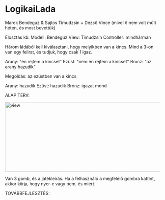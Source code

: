 # LogikaiLada
Marek Bendegúz \& Sajtos Timudzsin + Dezső Vince (mivel ő nem volt múlt héten, és most bevettük)

Elosztás kb:
Modell: Bendegúz
View: Timudzsin
Controller: mindhárman

Három ládából kell kiválasztani, hogy melyikben van a kincs.
Mind a 3-on van egy felirat, és tudjuk, hogy csak 1 igaz.

Arany: "én rejtem a kincset"
Ezüst: "nem én rejtem a kincset"
Bronz: "az arany hazudik"

Megoldás: az ezüstben van a kincs.

Arany: hazudik
Ezüst: hazudik
Bronz: igazat mond

ALAP TERV:

<img width="551" height="227" alt="view" src="https://github.com/user-attachments/assets/d2debfa8-acd0-4b7d-b91f-48abbd250e21" />

Van 3 gomb, és a játékleírás. Ha a felhasználó a megfelelő gombra kattint, akkor kiírja, hogy nyer-e vagy nem, és miért.

TOVÁBBFEJLESZTÉS:





